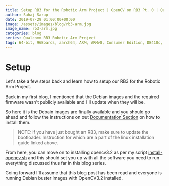 ```yaml
---
title: Setup RB3 for the Robotic Arm Project | OpenCV on RB3 Pt. 0 | Qualcomm RB3 Robotic Arm Project
author: Sahaj Sarup
date: 2019-07-29 01:00:00+00:00
image: /assets/images/blog/rb3-arm.jpg
image_name: rb3-arm.jpg
categories: blog
series: Qualcomm RB3 Robotic Arm Project
tags: 64-bit, 96Boards, aarch64, ARM, ARMv8, Consumer Edition, DB410c, dragonboard410c, Linaro, Linux, fedora, arm64, aarch64, rock960, FPGA, raspberry pi, arduino, shield, hat
---
```


# Setup

Let's take a few steps back and learn how to setup our RB3 for the Robotic Arm Project.

Back in my first blog, I mentioned that the Debian images and the required firmware wasn't publicly available and I'll update when they will be.

So here it is the Debain images are finally available and you should go ahead and follow the instructions on out [Documentation Section](https://www.96boards.org/documentation/consumer/dragonboard/dragonboard845c/installation/linux-fastboot.md.html) on how to install them.

> NOTE: If you have just bought an RB3, make sure to update the bootloader. Instruction for which are a part of the linux installation guide linked above.

From here, you can move on to installing opencv3.2 as per my script [install-opencv.sh](https://github.com/ric96/RB3-RoboticArm/raw/master/install.sh) and this should set you up with all the software you need to run everything discussed thus far in this blog series.

Going forward I'll assume that this blog post has been read and everyone is running Debian buster images with OpenCV3.2 installed.
